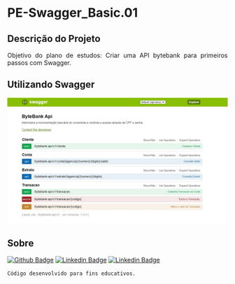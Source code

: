 # PE-Swagger_Basic.01

## Descrição do Projeto
<p align="justify"> Objetivo do plano de estudos: Criar uma API bytebank para primeiros passos com Swagger.
</p>

## Utilizando Swagger


<p align="left">
  <img src="https://github.com/barbosahub/ImageRepository/blob/master/PE-Swagger_Basic.01/API.JPG" width="750" alt="API Documentada Swagger">
</p>



## Sobre
[![Github Badge](https://img.shields.io/badge/-Github-000?style=flat-square&logo=Github&logoColor=white&link=https://github.com/barbosahub)](https://github.com/barbosahub)
[![Linkedin Badge](https://img.shields.io/badge/-LinkedIn-blue?style=flat-square&logo=Linkedin&logoColor=white&link=https://www.linkedin.com/in/brui/)](https://www.linkedin.com/in/brui/)
[![Linkedin Badge](https://img.shields.io/badge/Curso-Alura-yellow?style=flat-square&logo=&logoColor=white&link=https://cursos.alura.com.br/course/swagger-crie-uma-documentacao-rest)](https://cursos.alura.com.br/course/swagger-crie-uma-documentacao-rest)

```sh
Código desenvolvido para fins educativos.
```









